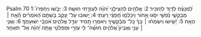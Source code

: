 Psalm 70
1: לַ֝מְנַצֵּ֗חַ לְדָוִ֥ד לְהַזְכִּֽיר׃
2: אֱלֹהִ֥ים לְהַצִּילֵ֑נִי יְ֝הוָ֗ה לְעֶזְרָ֥תִי חֽוּשָֽׁה׃
3: יֵבֹ֣שׁוּ וְיַחְפְּרוּ֮ מְבַקְשֵׁ֪י נַ֫פְשִׁ֥י יִסֹּ֣גוּ אָ֭חוֹר וְיִכָּלְמ֑וּ חֲ֝פֵצֵ֗י רָעָתִֽי׃
4: יָ֭שׁוּבוּ עַל־ עֵ֣קֶב בָּשְׁתָּ֑ם הָ֝אֹמְרִ֗ים הֶ֘אָ֥ח ׀ הֶאָֽח׃
5: יָ֘שִׂ֤ישׂוּ וְיִשְׂמְח֨וּ ׀ בְּךָ֗ כָּֽל־ מְבַ֫קְשֶׁ֥יךָ וְיֹאמְר֣וּ תָ֭מִיד יִגְדַּ֣ל אֱלֹהִ֑ים אֹ֝הֲבֵ֗י יְשׁוּעָתֶֽךָ׃
6: וַאֲנִ֤י ׀ עָנִ֣י וְאֶבְיוֹן֮ אֱלֹהִ֪ים חֽוּשָׁ֫ה־ לִּ֥י עֶזְרִ֣י וּמְפַלְטִ֣י אַ֑תָּה יְ֝הוָ֗ה אַל־ תְּאַחַֽר׃